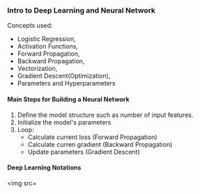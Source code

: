 <h3>Intro to Deep Learning and Neural Network</h3>

Concepts used: 
 <ul>
  <li>Logistic Regression,</li>
  <li>Activation Functions,</li>
  <li>Forward Propagation,</li>
  <li>Backward Propagation,</li>
  <li>Vectorization,</li>
  <li>Gradient Descent(Optimization),</li>
  <li>Parameters and Hyperparameters</li>
 </ul>
 

<h4>Main Steps for Building a Neural Network</h4>

 1. Define the model structure such as number of input features.</ul>
 2. Initialize the model's parameters</ul>
 3. Loop:
        <ul>
        <li>Calculate current loss (Forward Propagation)</li>
        <li>Calculate curren gradient (Backward Propagation)</li>
        <li>Update parameters (Gradient Descent)</li>
        </ul>

<h4>Deep Learning Notations</h4>

<img src=
